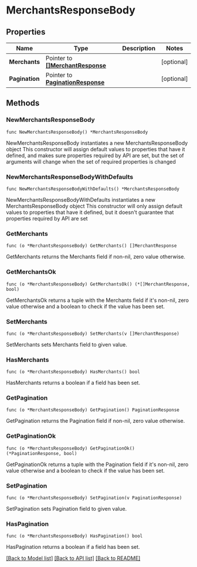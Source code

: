 # MerchantsResponseBody

## Properties

Name | Type | Description | Notes
------------ | ------------- | ------------- | -------------
**Merchants** | Pointer to [**[]MerchantResponse**](MerchantResponse.md) |  | [optional] 
**Pagination** | Pointer to [**PaginationResponse**](PaginationResponse.md) |  | [optional] 

## Methods

### NewMerchantsResponseBody

`func NewMerchantsResponseBody() *MerchantsResponseBody`

NewMerchantsResponseBody instantiates a new MerchantsResponseBody object
This constructor will assign default values to properties that have it defined,
and makes sure properties required by API are set, but the set of arguments
will change when the set of required properties is changed

### NewMerchantsResponseBodyWithDefaults

`func NewMerchantsResponseBodyWithDefaults() *MerchantsResponseBody`

NewMerchantsResponseBodyWithDefaults instantiates a new MerchantsResponseBody object
This constructor will only assign default values to properties that have it defined,
but it doesn't guarantee that properties required by API are set

### GetMerchants

`func (o *MerchantsResponseBody) GetMerchants() []MerchantResponse`

GetMerchants returns the Merchants field if non-nil, zero value otherwise.

### GetMerchantsOk

`func (o *MerchantsResponseBody) GetMerchantsOk() (*[]MerchantResponse, bool)`

GetMerchantsOk returns a tuple with the Merchants field if it's non-nil, zero value otherwise
and a boolean to check if the value has been set.

### SetMerchants

`func (o *MerchantsResponseBody) SetMerchants(v []MerchantResponse)`

SetMerchants sets Merchants field to given value.

### HasMerchants

`func (o *MerchantsResponseBody) HasMerchants() bool`

HasMerchants returns a boolean if a field has been set.

### GetPagination

`func (o *MerchantsResponseBody) GetPagination() PaginationResponse`

GetPagination returns the Pagination field if non-nil, zero value otherwise.

### GetPaginationOk

`func (o *MerchantsResponseBody) GetPaginationOk() (*PaginationResponse, bool)`

GetPaginationOk returns a tuple with the Pagination field if it's non-nil, zero value otherwise
and a boolean to check if the value has been set.

### SetPagination

`func (o *MerchantsResponseBody) SetPagination(v PaginationResponse)`

SetPagination sets Pagination field to given value.

### HasPagination

`func (o *MerchantsResponseBody) HasPagination() bool`

HasPagination returns a boolean if a field has been set.


[[Back to Model list]](../README.md#documentation-for-models) [[Back to API list]](../README.md#documentation-for-api-endpoints) [[Back to README]](../README.md)


